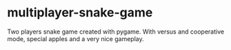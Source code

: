 # multiplayer-snake-game
Two players snake game created with pygame. With versus and cooperative mode, special apples and a very nice gameplay.
